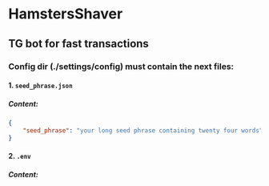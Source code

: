 # HamstersShaver

## TG bot for fast transactions


### Config dir (./settings/config) must contain the next files:

#### 1. `seed_phrase.json`
##### Content:

```json
{
	"seed_phrase": "your long seed phrase containing twenty four words"
}
```

#### 2. `.env`
##### Content:

```dotenv

```
